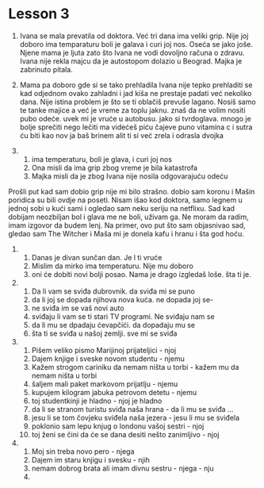 # Lesson 3

1. Ivana se mala prevatila od doktora. Već tri dana ima veliki grip. Nije joj doboro ima temparaturu boli je galava i curi joj nos. Oseća se jako joše. Njene mama je ljuta zato što Ivana ne vodi dovoljno računa o zdravu. Ivana nije rekla majcu da je autostopom dolazio u Beograd. Majka je zabrinuto pitala.

1. Mama pa doboro gde si se tako prehladila
Ivana nije tepko prehladiti se kad odjednom ovako zahladni i jad kiša ne prestaje padati već nekoliko dana.
Nije istina problem je što se ti oblačiš prevuše lagano. Nosiš samo te tanke majice a već je vreme za toplu jaknu.
znaš da ne volim nositi pubo odeće. uvek mi je vruće u autobusu. 
jako si tvrdoglava. mnogo je bolje sprečiti nego lečiti
ma videćeš piću čajeve puno vitamina c i sutra ću biti kao nov
ja baš brinem alit ti si već zrela i odrasla dvojka

1. 
    1. ima temperaturu, boli je glava, i curi joj nos
    1. Ona misli da ima grip zbog vreme je bila katastrofa
    1. Majka misli da je zbog Ivana nije nosila odgovarajuću odeću

Prošli put kad sam dobio grip nije mi bilo strašno. dobio sam koronu i Mašin poridica su bili ovdje na poseti. Nisam išao kod doktora, samo legnem u jednoj sobi u kući sami i ogledao sam neku seriju na netflixu. Sad kad dobijam neozbiljan bol i glava me ne boli, uživam ga. Ne moram da radim, imam izgovor da budem lenj. Na primer, ovo put što sam objasnivao sad, gledao sam The Witcher i Maša mi je donela kafu i hranu i šta god hoću.

1.
    1. Danas je divan sunčan dan. Je l ti vruće
    1. Mislim da mirko ima temperaturu. Nije mu doboro
    1. oni će dobiti novi bolji posao. Nama je drago
    izgledaš loše. šta ti je.
1. 
    1. Da li vam se sviđa dubrovnik. da sviđa mi se puno
    1. da li joj se dopada njihova nova kuća. ne dopada joj se-
    1. ne sviđa im se vaš novi auto
    1. sviđaju li vam se ti stari TV programi. Ne sviđaju nam se
    1. da li mu se dpadaju ćevapčići. da dopadaju mu se
    1. šta ti se sviđa u našoj zemlji. sve mi se sviđa
1.
    1. Pišem veliko pismo Marijinoj prijateljici - njoj
    1. Dajem knjige i sveske novom studentu - njemu
    1. Kažem strogom cariniku da nemam  ništa u torbi - kažem mu da nemam ništa u torbi
    1. šaljem mali paket markovom prijatlju - njemu
    1. kupujem kilogram jabuka petrovom detetu - njemu
    1. toj studentkinji je hladno - njoj je hladno
    1. da li se stranom turistu sviđa naša hrana - da li mu se sviđa ...
    1. jesu li se tom čovjeku sviđela naša jezera - jesu li mu se sviđela
    1. poklonio sam lepu knjug o londonu vašoj sestri - njoj
    1. toj ženi se čini da će se dana desiti nešto zanimljivo - njoj
1. 
    1. Moj sin treba novo pero - njega
    1. Dajem im staru knjigu i svesku - njih
    1. nemam dobrog brata ali imam divnu sestru - njega - nju
    1.

